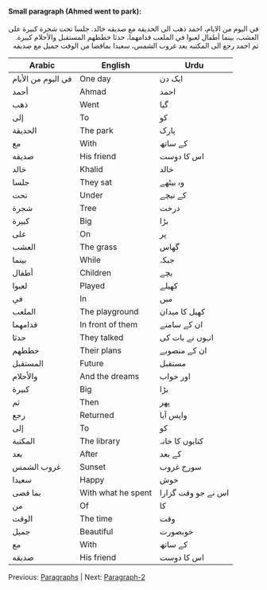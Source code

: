 #### Small paragraph (Ahmed went to park):
<div style="text-align: right;">
في اليوم من الايام، احمد ذهب الى الحديقة مع صديقه خالد.
جلسا تحت شجرة كبيرة على العشب، بينما أطفال لعبوا في الملعب قدامهما، حدثا خططهم المستقبل والأحلام كبيرة.
ثم احمد رجع الى المكتبه بعد غروب الشمس، سعيدا بماقضا من الوقت جميل مع صديقه
</div>

| Arabic                     | English                      | Urdu                         |
|----------------------------|------------------------------|------------------------------|
| في اليوم من الأيام         | One day                      | ایک دن                       |
| أحمد                       | Ahmad                        | احمد                         |
| ذهب                        | Went                         | گیا                          |
| إلى                        | To                           | کو                           |
| الحديقة                    | The park                     | پارک                         |
| مع                         | With                         | کے ساتھ                      |
| صديقه                      | His friend                   | اس کا دوست                   |
| خالد                       | Khalid                       | خالد                         |
| جلسا                       | They sat                     | وہ بیٹھے                     |
| تحت                        | Under                        | کے نیچے                      |
| شجرة                       | Tree                         | درخت                         |
| كبيرة                      | Big                          | بڑا                          |
| على                        | On                           | پر                           |
| العشب                      | The grass                    | گھاس                         |
| بينما                      | While                        | جبکہ                         |
| أطفال                      | Children                     | بچے                          |
| لعبوا                      | Played                       | کھیلے                        |
| في                         | In                           | میں                          |
| الملعب                     | The playground               | کھیل کا میدان                |
| قدامهما                    | In front of them             | ان کے سامنے                  |
| حدثا                       | They talked                  | انہوں نے بات کی              |
| خططهم                      | Their plans                  | ان کے منصوبے                 |
| المستقبل                   | Future                       | مستقبل                       |
| والأحلام                   | And the dreams               | اور خواب                     |
| كبيرة                      | Big                          | بڑا                          |
| ثم                         | Then                         | پھر                          |
| رجع                        | Returned                     | واپس آیا                     |
| إلى                        | To                           | کو                           |
| المكتبة                    | The library                  | کتابوں کا خانہ               |
| بعد                        | After                        | کے بعد                       |
| غروب الشمس                 | Sunset                       | سورج غروب                    |
| سعيدا                      | Happy                        | خوش                          |
| بما قضى                    | With what he spent           | اس نے جو وقت گزارا           |
| من                         | Of                           | کا                           |
| الوقت                      | The time                     | وقت                          |
| جميل                       | Beautiful                    | خوبصورت                      |
| مع                         | With                         | کے ساتھ                      |
| صديقه                      | His friend                   | اس کا دوست                   |

Previous: [Paragraphs](../readme.md) | Next: [Paragraph-2](../verb/readme.md)